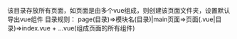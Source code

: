 该目录存放所有页面，如页面是由多个vue组成，则创建该页面文件夹，设置默认导出vue组件
目录规则：
page(目录)=>模块名(目录)|main页面=>页面(.vue|目录)=>index.vue + ...vue(组成页面的所有组件)
